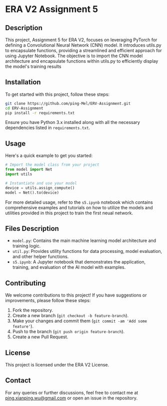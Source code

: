 
# ERA V2 Assignment 5

## Description

This project, Assignment 5 for ERA V2, focuses on leveraging PyTorch for defining a Convolutional Neural Network (CNN) model. It introduces utils.py to encapsulate functions, providing a streamlined and efficient approach for using Jupyter Notebook. The objective is to import the CNN model architecture and encapsulate functions within utils.py to efficiently display the model's training results


## Installation

To get started with this project, follow these steps:

```bash
git clone https://github.com/ping-Mel/ERV-Assignment.git
cd ERV-Assignment
pip install -r requirements.txt
```

Ensure you have Python 3.x installed along with all the necessary dependencies listed in `requirements.txt`.

## Usage

Here's a quick example to get you started:

```python
# Import the model class from your project
from model import Net
import utils

# Instantiate and use your model
device = utils.assign_compute()
model = Net().to(device)
```

For more detailed usage, refer to the `s5.ipynb` notebook which contains comprehensive examples and tutorials on how to utilize the models and utilities provided in this project to train the first neual network.

## Files Description

- `model.py`: Contains the main machine learning model architecture and training logic.
- `util.py`: Provides utility functions for data processing, model evaluation, and other helper functions.
- `s5.ipynb`: A Jupyter notebook that demonstrates the application, training, and evaluation of the AI model with examples.

## Contributing

We welcome contributions to this project! If you have suggestions or improvements, please follow these steps:

1. Fork the repository.
2. Create a new branch (`git checkout -b feature-branch`).
3. Make your changes and commit them (`git commit -am 'Add some feature'`).
4. Push to the branch (`git push origin feature-branch`).
5. Create a new Pull Request.

## License

This project is licensed under the ERA V2 License.

## Contact

For any queries or further discussions, feel free to contact me at ping.xianping.wu@gmail.com or open an issue in the repository.
